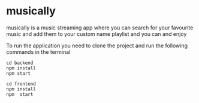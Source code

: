 # musically
musically is a music streaming app where you can search for your favourite music and add them to your custom name playlist and you can and enjoy

To run the application you need to clone the project and run the following commands in the terminal

```x
cd backend
npm install
npm start
```
```
cd frontend
npm install
npm  start
```
